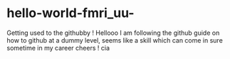 # hello-world-fmri_uu-
Getting used to the githubby !
Hellooo 
I am following the github guide on how to github at a dummy level, seems like a skill which can come in sure sometime in my career 
cheers !
cia
